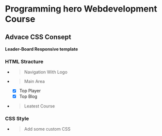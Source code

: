 # Programming hero Webdevelopment Course

## Advace CSS Consept

#### Leader-Board Responsive template



### HTML Stracture
-   > Navigation With Logo
-   > Main Area 
    - [x] Top Player
    - [x] Top Blog
-   >Leatest Course

### CSS Style
-   > Add some custom CSS 